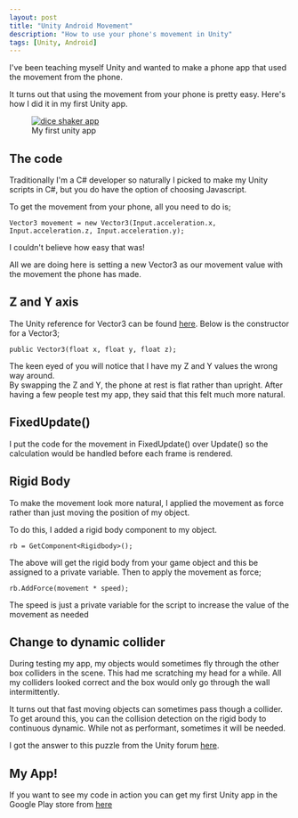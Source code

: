 ```yaml
---
layout: post
title: "Unity Android Movement"
description: "How to use your phone's movement in Unity"
tags: [Unity, Android]
---
```


I've been teaching myself Unity and wanted to make a phone app that used the 
movement from the phone.

It turns out that using the movement from your phone is pretty easy. Here's how I did it in my first Unity app.


<figure>
	<a href="{{ site.url }}/images/diceshaker.png"><img src="{{ site.url }}/images/diceshaker.png" alt="dice shaker app"></a>
	<figcaption>My first unity app</figcaption>
</figure>

## The code

Traditionally I'm a C# developer so naturally I picked to make my Unity scripts in C#, but you do have the option
of choosing Javascript.

To get the movement from your phone, all you need to do is;

    Vector3 movement = new Vector3(Input.acceleration.x, Input.acceleration.z, Input.acceleration.y);
    
I couldn't believe how easy that was!

All we are doing here is setting a new Vector3 as our movement value with the movement the phone has made.

## Z and Y axis

The Unity reference for Vector3 can be found [here](https://docs.unity3d.com/ScriptReference/Vector3-ctor.html).
Below is the constructor for a Vector3;

    public Vector3(float x, float y, float z);
    
The keen eyed of you will notice that I have my Z and Y values the wrong way around.    
By swapping the Z and Y, the phone at rest is flat rather than upright. After having a few people test my app, they
said that this felt much more natural.

## FixedUpdate()

I put the code for the movement in FixedUpdate() over Update() so the calculation would be handled before each frame is rendered.

## Rigid Body

To make the movement look more natural, I applied the movement as force rather than just moving the position of my object.

To do this, I added a rigid body component to my object.

    rb = GetComponent<Rigidbody>();
    
The above will get the rigid body from your game object and this be assigned to a private variable.
Then to apply the movement as force;

    rb.AddForce(movement * speed);

The speed is just a private variable for the script to increase the value of the movement as needed

## Change to dynamic collider

During testing my app, my objects would sometimes fly through the other box colliders in the scene.
This had me scratching my head for a while. All my colliders looked correct and the box would only
go through the wall intermittently.

It turns out that fast moving objects can sometimes pass though a collider.
To get around this, you can the collision detection on the rigid body to continuous dynamic.
While not as performant, sometimes it will be needed.

I got the answer to this puzzle from the Unity forum [here](http://answers.unity3d.com/questions/34444/high-speed-object-collisionhow-to-avoid-pass-throu.html).

## My App!

If you want to see my code in action you can get my first Unity app in the Google Play store from [here](https://play.google.com/store/apps/details?id=com.MTDevelopment.DiceShaker)
